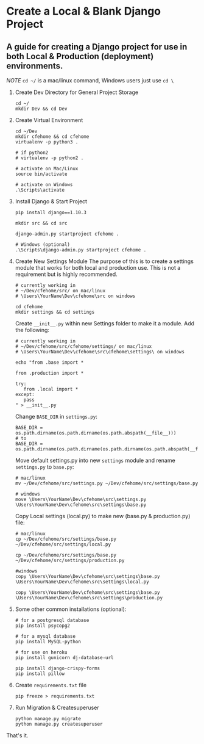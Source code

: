 # Create a Local & Blank Django Project

A guide for creating a Django project for use in both Local & Production (deployment) environments.
----------

*NOTE* `cd ~/` is a mac/linux command, Windows users just use `cd \`


1. Create Dev Directory for General Project Storage
    ```
    cd ~/
    mkdir Dev && cd Dev
    ```

2. Create Virtual Environment
    ```
    cd ~/Dev
    mkdir cfehome && cd cfehome
    virtualenv -p python3 .

    # if python2 
    # virtualenv -p python2 .

    # activate on Mac/Linux
    source bin/activate

    # activate on Windows
    .\Scripts\activate
    ```

3. Install Django & Start Project
    ```
    pip install django==1.10.3

    mkdir src && cd src 

    django-admin.py startproject cfehome . 

    # Windows (optional)
    .\Scripts\django-admin.py startproject cfehome .
    ```

4. Create New Settings Module
    The purpose of this is to create a settings module that works for both local and production use. This is not a requirement but is highly recommended.


    ```
    # currently working in 
    # ~/Dev/cfehome/src/ on mac/linux
    # \Users\YourName\Dev\cfehome\src on windows

    cd cfehome
    mkdir settings && cd settings
    ```
  

    Create `__init__.py` within new Settings folder to make it a module. Add the following:
    ```
    # currently working in 
    # ~/Dev/cfehome/src/cfehome/settings/ on mac/linux
    # \Users\YourName\Dev\cfehome\src\cfehome\settings\ on windows

    echo "from .base import *

    from .production import *

    try:
       from .local import *
    except:
       pass
    " > __init__.py
    ```
    
    Change `BASE_DIR` in `settings.py`:
    
    ```
    BASE_DIR = os.path.dirname(os.path.dirname(os.path.abspath(__file__)))
    # to
    BASE_DIR = os.path.dirname(os.path.dirname(os.path.dirname(os.path.abspath(__file__))))
    ```
    
    Move default settings.py into new `settings` module and rename `settings.py` to `base.py`:
    
    ```
    # mac/linux
    mv ~/Dev/cfehome/src/settings.py ~/Dev/cfehome/src/settings/base.py

    # windows
    move \Users\YourName\Dev\cfehome\src\settings.py \Users\YourName\Dev\cfehome\src\settings\base.py
    ```

    Copy Local settings (local.py) to make new (base.py & production.py) file:
    ```
    # mac/linux
    cp ~/Dev/cfehome/src/settings/base.py ~/Dev/cfehome/src/settings/local.py

    cp ~/Dev/cfehome/src/settings/base.py ~/Dev/cfehome/src/settings/production.py

    #windows
    copy \Users\YourName\Dev\cfehome\src\settings\base.py \Users\YourName\Dev\cfehome\src\settings\local.py

    copy \Users\YourName\Dev\cfehome\src\settings\base.py \Users\YourName\Dev\cfehome\src\settings\production.py
    ```

5. Some other common installations (optional):
    ```
    # for a postgresql database
    pip install psycopg2

    # for a mysql database
    pip install MySQL-python

    # for use on heroku
    pip install gunicorn dj-database-url

    pip install django-crispy-forms
    pip install pillow
    ```

6. Create `requirements.txt` file
    ```
    pip freeze > requirements.txt
    ```

7. Run Migration & Createsuperuser
    ```
    python manage.py migrate
    python manage.py createsuperuser
    ```


That's it.
